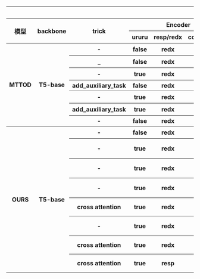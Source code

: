 <table style="text-align:center">
    <tr>
        <th colspan="14">TOD 实验结果</th>
    </tr>
    <tr>
        <th rowspan="2">模型</th>
        <th rowspan="2">backbone</th>
        <th rowspan="2">trick</th>
        <th colspan="3">Encoder</th>
        <th colspan="1">Decoder(Predict)</th>
        <th colspan="2">实验设置</th>
        <th colspan="4">得分</th>
        <th rowspan="2">目录</th>
    </tr>
    <tr>
        <th>ururu</th>
        <th>resp/redx</th>
        <th>context_size</th>
        <th>use_truth_db</th>
        <th>显卡</th>
        <th>epoch</th>
        <th>Inform</th>
        <th>Success</th>
        <th>Bleu</th>
        <th>Score</th>
    </tr>
    <tr>
    	<th rowspan="7">MTTOD</th>
        <th rowspan="7">T5-base</th>
        <th>-</th>
        <th>false</th>
        <th>redx</th>
        <th>-1*</th>
        <th>false*</th>
        <th>2080Ti</th>
        <th>10</th>
        <th>91.10</th>
        <th>82.70</th>
        <th>18.54</th>
        <th>105.44</th>
        <th>四卡/home/jhr/MTTOD-main/model_path</th>
    </tr>
    <tr>
        <th>_</th>
        <th>false</th>
        <th>redx</th>
        <th>-1*</th>
        <th>true*</th>
        <th>2080Ti</th>
        <th>10</th>
        <th>92.70</th>
        <th>84.40</th>
        <th>18.65</th>
        <th>107.20</th>
        <th>四卡/home/jhr/MTTOD-main/model_path</th>
    </tr>
    <tr>
        <th>-</th>
        <th>true</th>
        <th>redx</th>
        <th>2</th>
        <th>true*</th>
        <th>2080Ti</th>
        <th>10</th>
        <th>52.60</th>
        <th>47.30</th>
        <th>18.61</th>
        <th>68.56</th>
        <th>四卡/home/jhr/MTTOD-main/ururur_output_dir</th>
    </tr>
    <tr>
        <th>add_auxiliary_task</th>
        <th>false</th>
        <th>redx</th>
        <th>-1</th>
        <th>false</th>
        <th>Titan</th>
        <th>9</th>
        <th>89.90</th>
        <th>81.20</th>
        <th>18.66</th>
        <th>104.21</th>
        <th>Titan/home/jhr/MTTOD-main/output_dir</th>
    </tr>
    <tr>
        <th>-</th>
        <th>true</th>
        <th>redx</th>
        <th>-1</th>
        <th></th>
        <th>2080Ti</th>
        <th></th>
        <th></th>
        <th></th>
        <th></th>
        <th></th>
        <th>四卡/home/jhr/MTTOD-main/ururur_all_dir</th>
    </tr>
    <tr>
        <th>add_auxiliary_task</th>
        <th>true</th>
        <th>redx</th>
        <th>-1</th>
        <th></th>
        <th>2080Ti</th>
        <th></th>
        <th></th>
        <th></th>
        <th></th>
        <th></th>
        <th>四卡/home/jhr/MTTOD-main/ururur_all_add_dir</th>
    </tr>
    <tr>
        <th>-</th>
        <th>false</th>
        <th>redx</th>
        <th>-1</th>
        <th></th>
        <th>Titan</th>
        <th></th>
        <th></th>
        <th></th>
        <th></th>
        <th></th>
        <th>Titan/home/jhr/MTTOD-main/noadd_output_dir</th>
    </tr>
    <tr>
    	<th rowspan="8">OURS</th>
        <th rowspan="8">T5-base</th>
        <th>-</th>
        <th>false</th>
        <th>redx</th>
        <th>4</th>
        <th>true</th>
        <th>2080Ti</th>
        <th>7</th>
        <th>91.50</th>
        <th>81.30</th>
        <th>19.69</th>
        <th>106.09</th>
        <th>四卡/home/jhr/share_encoder/MTTOD-main/output_dir</th>
    </tr>
    <tr>
        <th>-</th>
        <th>true</th>
        <th>redx</th>
        <th>4</th>
        <th>true</th>
        <th>2080Ti</th>
        <th>7</th>
        <th>94.10</th>
        <th>84.50</th>
        <th>19.56</th>
        <th>108.86</th>
        <th>四卡/home/jhr/share_encoder/MTTOD-main/ururu_output</th>
    </tr>
    <tr>
        <th>-</th>
        <th>true</th>
        <th>redx</th>
        <th>4</th>
        <th>true</th>
        <th>2080Ti</th>
        <th></th>
        <th></th>
        <th></th>
        <th></th>
        <th></th>
        <th>四卡/home/jhr/share_encoder/MTTOD-main/again_output_dir</th>
    </tr>
    <tr>
        <th>-</th>
        <th>true</th>
        <th>redx</th>
        <th>2</th>
        <th>true</th>
        <th>2080Ti</th>
        <th>10</th>
        <th>93.80</th>
        <th>84.50</th>
        <th>18.70</th>
        <th>107.85</th>
        <th>四卡/home/jhr/share_encoder/MTTOD-main/ururu_context_size_2_output</th>
    </tr>
    <tr>
        <th>cross attention</th>
        <th>true</th>
        <th>redx</th>
        <th>2</th>
        <th>true</th>
        <th>Titan</th>
        <th></th>
        <th></th>
        <th></th>
        <th></th>
        <th></th>
        <th>Titan/home/jhr/share_encoder_cross_attention/MTTOD-main/ws2_ururu_output</th>
    </tr>
    <tr>
        <th>-</th>
        <th>true</th>
        <th>redx</th>
        <th>5</th>
        <th>true</th>
        <th>2080Ti</th>
        <th></th>
        <th></th>
        <th></th>
        <th></th>
        <th></th>
        <th>四卡/home/jhr/share_encoder/MTTOD-main/ws5_output_dir</th>
    </tr>
    <tr>
        <th>cross attention</th>
        <th>true</th>
        <th>redx</th>
        <th>4</th>
        <th>true</th>
        <th>Titan</th>
        <th>9</th>
        <th>93.10</th>
        <th>85.00</th>
        <th>18.29</th>
        <th>107.34</th>
        <th>Titan/home/jhr/share_encoder_cross_attention/MTTOD-main/ururu_output</th>
    </tr>
    <tr>
        <th>cross attention</th>
        <th>true</th>
        <th>resp</th>
        <th>4</th>
        <th>true</th>
        <th>Titan</th>
        <th>10</th>
        <th>89.30</th>
        <th>81.30</th>
        <th>17.98</th>
        <th>103.28</th>
        <th>Titan/home/jhr/share_encoder_cross_attention/MTTOD-main/resp_ururu_output</th>
    </tr>
</table>